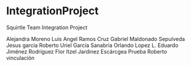 # IntegrationProject
Squirtle Team Integration Project

Alejandra Moreno
Luis Angel Ramos Cruz
Gabriel Maldonado Sepulveda
Jesus garcia
Roberto Uriel García Sanabria
Orlando Lopez L.
Eduardo Jiménez Rodríguez
Flor Itzel Jardinez Escárcgea
Prueba Roberto vinculación
